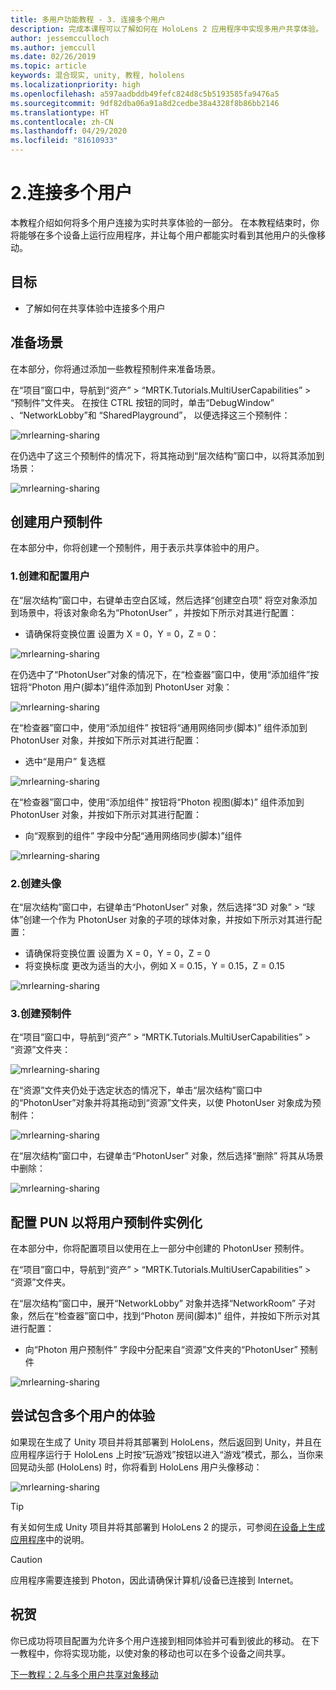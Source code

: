 ```yaml
---
title: 多用户功能教程 - 3. 连接多个用户
description: 完成本课程可以了解如何在 HoloLens 2 应用程序中实现多用户共享体验。
author: jessemcculloch
ms.author: jemccull
ms.date: 02/26/2019
ms.topic: article
keywords: 混合现实, unity, 教程, hololens
ms.localizationpriority: high
ms.openlocfilehash: a597aadbddb49fefc824d8c5b5193585fa9476a5
ms.sourcegitcommit: 9df82dba06a91a8d2cedbe38a4328f8b86bb2146
ms.translationtype: HT
ms.contentlocale: zh-CN
ms.lasthandoff: 04/29/2020
ms.locfileid: "81610933"
---
```

# <a name="2-connecting-multiple-users"></a>2.连接多个用户

本教程介绍如何将多个用户连接为实时共享体验的一部分。 在本教程结束时，你将能够在多个设备上运行应用程序，并让每个用户都能实时看到其他用户的头像移动。

## <a name="objectives"></a>目标

* 了解如何在共享体验中连接多个用户

## <a name="preparing-the-scene"></a>准备场景

在本部分，你将通过添加一些教程预制件来准备场景。

在“项目”窗口中，导航到“资产” > “MRTK.Tutorials.MultiUserCapabilities” > “预制件”文件夹。    在按住 CTRL 按钮的同时，单击“DebugWindow”  、“NetworkLobby”和  “SharedPlayground”，  以便选择这三个预制件：

![mrlearning-sharing](images/mrlearning-sharing/tutorial2-section1-step1-1.png)

在仍选中了这三个预制件的情况下，将其拖动到“层次结构”窗口中，以将其添加到场景：

![mrlearning-sharing](images/mrlearning-sharing/tutorial2-section1-step1-2.png)

## <a name="creating-the-user-prefab"></a>创建用户预制件

在本部分中，你将创建一个预制件，用于表示共享体验中的用户。

### <a name="1-create-and-configure-the-user"></a>1.创建和配置用户

在“层次结构”窗口中，右键单击空白区域，然后选择“创建空白项”  将空对象添加到场景中，将该对象命名为“PhotonUser”  ，并按如下所示对其进行配置：

* 请确保将变换位置  设置为 X = 0，Y = 0，Z = 0：

![mrlearning-sharing](images/mrlearning-sharing/tutorial2-section2-step1-1.png)

在仍选中了“PhotonUser”对象的情况下，在“检查器”窗口中，使用“添加组件”按钮将“Photon 用户(脚本)”组件添加到 PhotonUser 对象：   

![mrlearning-sharing](images/mrlearning-sharing/tutorial2-section2-step1-2.png)

在“检查器”窗口中，使用“添加组件”  按钮将“通用网络同步(脚本)”  组件添加到 PhotonUser 对象，并按如下所示对其进行配置：

* 选中“是用户”  复选框

![mrlearning-sharing](images/mrlearning-sharing/tutorial2-section2-step1-3.png)

在“检查器”窗口中，使用“添加组件”  按钮将“Photon 视图(脚本)”  组件添加到 PhotonUser 对象，并按如下所示对其进行配置：

* 向“观察到的组件”  字段中分配“通用网络同步(脚本)”组件

![mrlearning-sharing](images/mrlearning-sharing/tutorial2-section2-step1-4.png)

### <a name="2-create-the-avatar"></a>2.创建头像

在“层次结构”窗口中，右键单击“PhotonUser”  对象，然后选择“3D 对象”   >   “球体”创建一个作为 PhotonUser 对象的子项的球体对象，并按如下所示对其进行配置：

* 请确保将变换位置  设置为 X = 0，Y = 0，Z = 0
* 将变换标度  更改为适当的大小，例如 X = 0.15，Y = 0.15，Z = 0.15

![mrlearning-sharing](images/mrlearning-sharing/tutorial2-section2-step2-1.png)

### <a name="3-create-the-prefab"></a>3.创建预制件

在“项目”窗口中，导航到“资产” > “MRTK.Tutorials.MultiUserCapabilities” > “资源”文件夹：   

![mrlearning-sharing](images/mrlearning-sharing/tutorial2-section2-step3-1.png)

在“资源”文件夹仍处于选定状态的情况下，单击“层次结构”窗口中的“PhotonUser”对象并将其拖动到“资源”文件夹，以使 PhotonUser 对象成为预制件：   

![mrlearning-sharing](images/mrlearning-sharing/tutorial2-section2-step3-2.png)

在“层次结构”窗口中，右键单击“PhotonUser”  对象，然后选择“删除”  将其从场景中删除：

![mrlearning-sharing](images/mrlearning-sharing/tutorial2-section2-step3-3.png)

## <a name="configuring-pun-to-instantiate-the-user-prefab"></a>配置 PUN 以将用户预制件实例化

在本部分中，你将配置项目以使用在上一部分中创建的 PhotonUser 预制件。

在“项目”窗口中，导航到“资产” > “MRTK.Tutorials.MultiUserCapabilities” > “资源”文件夹。   

在“层次结构”窗口中，展开“NetworkLobby”  对象并选择“NetworkRoom”  子对象，然后在“检查器”窗口中，找到“Photon 房间(脚本)”  组件，并按如下所示对其进行配置：

* 向“Photon 用户预制件”  字段中分配来自“资源”文件夹的“PhotonUser”  预制件

![mrlearning-sharing](images/mrlearning-sharing/tutorial2-section3-step1-1.png)

## <a name="trying-the-experience-with-multiple-users"></a>尝试包含多个用户的体验

如果现在生成了 Unity 项目并将其部署到 HoloLens，然后返回到 Unity，并且在应用程序运行于 HoloLens 上时按“玩游戏”按钮以进入“游戏”模式，那么，当你来回晃动头部 (HoloLens) 时，你将看到 HoloLens 用户头像移动：

![mrlearning-sharing](images/mrlearning-sharing/tutorial2-section4-step1-1.gif)

> [!TIP]
> 有关如何生成 Unity 项目并将其部署到 HoloLens 2 的提示，可参阅[在设备上生成应用程序](mrlearning-base-ch1.md#build-your-application-to-your-device)中的说明。

> [!CAUTION]
> 应用程序需要连接到 Photon，因此请确保计算机/设备已连接到 Internet。

## <a name="congratulations"></a>祝贺

你已成功将项目配置为允许多个用户连接到相同体验并可看到彼此的移动。 在下一教程中，你将实现功能，以使对象的移动也可以在多个设备之间共享。

[下一教程：2.与多个用户共享对象移动](mrlearning-sharing(photon)-ch3.md)
